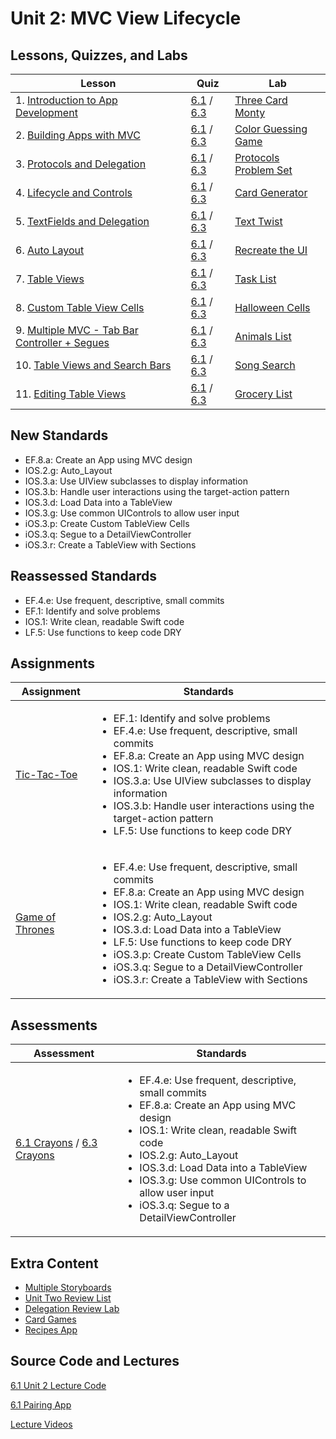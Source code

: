 # Unit 2: MVC View Lifecycle

## Lessons, Quizzes, and Labs

| Lesson | Quiz | Lab |
| --- | --- | --- |
| 1. [Introduction to App Development](https://github.com/joinpursuit/Pursuit-Core-iOS/blob/master/mvc-view-lifecycle/introduction-to-app-development/README.md) | [6.1](https://canvas.instructure.com/courses/1605734/assignments/11854061) / [6.3](https://canvas.instructure.com/courses/1705726/assignments/12465041) | [Three Card Monty](https://github.com/joinpursuit/Pursuit-Core-iOS-Three-Card-Monte) |
| 2. [Building Apps with MVC](https://github.com/joinpursuit/Pursuit-Core-iOS/blob/master/mvc-view-lifecycle/app-architecture-mvc/README.md) | [6.1](https://canvas.instructure.com/courses/1605734/assignments/11893013) / [6.3](https://canvas.instructure.com/courses/1705726/assignments/12951656) | [Color Guessing Game](https://github.com/joinpursuit/Pursuit-Core-iOS-ColorGuessingGameExercise) |
| 3. [Protocols and Delegation](https://github.com/joinpursuit/Pursuit-Core-iOS/blob/master/mvc-view-lifecycle/protocols/README.md) | [6.1](https://canvas.instructure.com/courses/1605734/assignments/11852913) / [6.3](https://canvas.instructure.com/courses/1705726/assignments/12465052) | [Protocols Problem Set](https://github.com/joinpursuit/Swift-Protocols-Lab/blob/master/README.md) |
| 4. [Lifecycle and Controls](https://github.com/joinpursuit/Pursuit-Core-iOS/blob/master/mvc-view-lifecycle/lifecycle-and-controls/README.md) | [6.1](https://canvas.instructure.com/courses/1605734/assignments/11852847) / [6.3](https://canvas.instructure.com/courses/1705726/assignments/12465057) | [Card Generator](https://github.com/joinpursuit/Pursuit-Core-iOS-Controls-Lab) |
| 5. [TextFields and Delegation](https://github.com/joinpursuit/Pursuit-Core-iOS/blob/master/mvc-view-lifecycle/delegation-through-uitextfield/README.md) | [6.1](https://canvas.instructure.com/courses/1605734/assignments/11853976) / [6.3](https://canvas.instructure.com/courses/1705726/assignments/12465065) | [Text Twist](https://github.com/joinpursuit/AC-iOS-TextTwist/tree/master) |
| 6. [Auto Layout](https://github.com/joinpursuit/Pursuit-Core-iOS/blob/master/mvc-view-lifecycle/autolayout/README.md) | [6.1](https://canvas.instructure.com/courses/1605734/assignments/11853986) / [6.3](https://canvas.instructure.com/courses/1705726/assignments/12465046) | [Recreate the UI](https://github.com/joinpursuit/Pursuit-Core-iOS-Auto-Layout-Lab) |
| 7. [Table Views](https://github.com/joinpursuit/Pursuit-Core-iOS/blob/master/mvc-view-lifecycle/uitableview/README.md) | [6.1](https://canvas.instructure.com/courses/1605734/assignments/11854000) / [6.3](https://canvas.instructure.com/courses/1705726/assignments/12465056) | [Task List](https://github.com/joinpursuit/Pursuit-Core-iOS-TableView-Introduction-Lab) |
| 8. [Custom Table View Cells](https://github.com/joinpursuit/Pursuit-Core-iOS/blob/master/mvc-view-lifecycle/custom-uitableviewcells/README.md) | [6.1](https://canvas.instructure.com/courses/1605734/assignments/11854037) / [6.3](https://canvas.instructure.com/courses/1705726/assignments/12465051) | [Halloween Cells](https://github.com/joinpursuit/Pursuit-Core-iOS-Custom-Table-View-Cell-Lab) |
| 9. [Multiple MVC - Tab Bar Controller + Segues](https://github.com/joinpursuit/Pursuit-Core-iOS/blob/master/mvc-view-lifecycle/multiple-mvc/README.md) | [6.1](https://canvas.instructure.com/courses/1605734/assignments/11852686) / [6.3](https://canvas.instructure.com/courses/1705726/assignments/12465068) | [Animals List](https://github.com/joinpursuit/Pursuit-Core-iOS-Multiple-MVC-Lab) |
| 10. [Table Views and Search Bars](https://github.com/joinpursuit/Pursuit-Core-iOS/blob/master/mvc-view-lifecycle/uitableview-and-uisearchbar/README.md) | [6.1](https://canvas.instructure.com/courses/1605734/assignments/12056272) / [6.3](https://canvas.instructure.com/courses/1705726/assignments/12465047) | [Song Search](https://github.com/joinpursuit/SongsSearchBar) |
| 11. [Editing Table Views](https://github.com/joinpursuit/Pursuit-Core-iOS/tree/master/mvc-view-lifecycle/editing-table-views) | [6.1](https://canvas.instructure.com/courses/1605734/assignments/12176498) / [6.3](https://canvas.instructure.com/courses/1705726/quizzes/4460628) | [Grocery List](https://github.com/joinpursuit/Pursuit-Core-Editing-TableViews-Lab) |

## New Standards

<ul><li>EF.8.a: Create an App using MVC design</li><li>IOS.2.g: Auto_Layout</li><li>IOS.3.a: Use UIView subclasses to display information</li><li>IOS.3.b: Handle user interactions using the target-action pattern</li><li>IOS.3.d: Load Data into a TableView</li><li>IOS.3.g: Use common UIControls to allow user input</li><li>iOS.3.p: Create Custom TableView Cells</li><li>iOS.3.q: Segue to a DetailViewController</li><li>iOS.3.r: Create a TableView with Sections</li></ul>

## Reassessed Standards

<ul><li>EF.4.e: Use frequent, descriptive, small commits</li><li>EF.1: Identify and solve problems</li><li>IOS.1: Write clean, readable Swift code</li><li>LF.5: Use functions to keep code DRY</li></ul>

## Assignments

| Assignment | Standards |
| --- | --- |
| [Tic-Tac-Toe](https://github.com/joinpursuit/Pursuit-Core-iOS-Unit2-Assignment1) | <ul><li>EF.1: Identify and solve problems</li><li>EF.4.e: Use frequent, descriptive, small commits</li><li>EF.8.a: Create an App using MVC design</li><li>IOS.1: Write clean, readable Swift code</li><li>IOS.3.a: Use UIView subclasses to display information</li><li>IOS.3.b: Handle user interactions using the target-action pattern</li><li>LF.5: Use functions to keep code DRY</li></ul> |
| [Game of Thrones](https://github.com/joinpursuit/AC-iOS-GOT) | <ul><li>EF.4.e: Use frequent, descriptive, small commits</li><li>EF.8.a: Create an App using MVC design</li><li>IOS.1: Write clean, readable Swift code</li><li>IOS.2.g: Auto_Layout</li><li>IOS.3.d: Load Data into a TableView</li><li>LF.5: Use functions to keep code DRY</li><li>iOS.3.p: Create Custom TableView Cells</li><li>iOS.3.q: Segue to a DetailViewController</li><li>iOS.3.r: Create a TableView with Sections</li></ul> |

## Assessments

| Assessment | Standards |
| --- | --- |
| [6.1 Crayons](https://canvas.instructure.com/courses/1605734/assignments/11600948) / [6.3 Crayons](https://canvas.instructure.com/courses/1705726/assignments/12465176) | <ul><li>EF.4.e: Use frequent, descriptive, small commits</li><li>EF.8.a: Create an App using MVC design</li><li>IOS.1: Write clean, readable Swift code</li><li>IOS.2.g: Auto_Layout</li><li>IOS.3.d: Load Data into a TableView</li><li>IOS.3.g: Use common UIControls to allow user input</li><li>iOS.3.q: Segue to a DetailViewController</li></ul> |

## Extra Content
- [Multiple Storyboards](https://github.com/joinpursuit/Pursuit-Core-iOS/tree/master/mvc-view-lifecycle/multiple-mvc-day-two)
- [Unit Two Review List](https://github.com/joinpursuit/Pursuit-Core-iOS/blob/master/mvc-view-lifecycle/unit-review/README.md)
- [Delegation Review Lab](https://github.com/joinpursuit/Pursuit-Core-MVC-Delegation-Review-Lab)
- [Card Games](https://github.com/joinpursuit/Pursuit-Core-iOS-CardGame)
- [Recipes App](https://github.com/joinpursuit/Pursuit-Core-iOS-Recipes)

## Source Code and Lectures

[6.1 Unit 2 Lecture Code](./lecture-files)

[6.1 Pairing App](https://github.com/davidlawrencer/6.1-pairing-generator)

[Lecture Videos](https://www.youtube.com/channel/UCDN46W3L67JMtrRb-u_cgCA)
